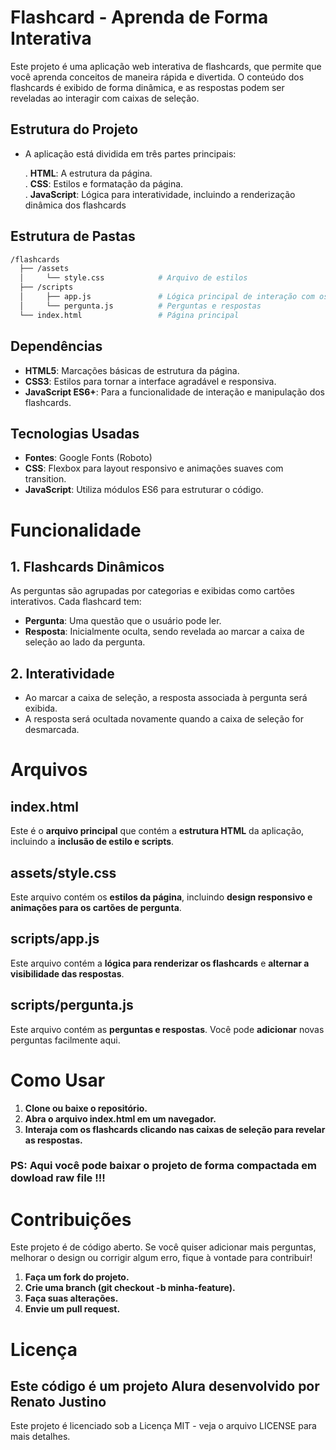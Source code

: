 # Flashcard - Aprenda de Forma Interativa

Este projeto é uma aplicação web interativa de flashcards, que permite que você aprenda conceitos de maneira rápida e divertida. O conteúdo dos flashcards é exibido de forma dinâmica, e as respostas podem ser reveladas ao interagir com caixas de seleção.

## Estrutura do Projeto
- A aplicação está dividida em três partes principais:

  . **HTML**: A estrutura da página. <br>
  . **CSS**: Estilos e formatação da página. <br>
  . **JavaScript**: Lógica para interatividade, incluindo a renderização dinâmica dos flashcards

## Estrutura de Pastas

```bash
/flashcards
  ├── /assets
  │     └── style.css            # Arquivo de estilos
  ├── /scripts
  │     ├── app.js               # Lógica principal de interação com os flashcards
  │     └── pergunta.js          # Perguntas e respostas
  └── index.html                 # Página principal
```

## Dependências

  + **HTML5**: Marcações básicas de estrutura da página.
  + **CSS3**: Estilos para tornar a interface agradável e responsiva.
  + **JavaScript ES6+**: Para a funcionalidade de interação e manipulação dos flashcards.

## Tecnologias Usadas

  + **Fontes**: Google Fonts (Roboto)
  + **CSS**: Flexbox para layout responsivo e animações suaves com transition.
  + **JavaScript**: Utiliza módulos ES6 para estruturar o código.

# Funcionalidade

## 1. Flashcards Dinâmicos
As perguntas são agrupadas por categorias e exibidas como cartões interativos. Cada flashcard tem:

  - **Pergunta**: Uma questão que o usuário pode ler.
  - **Resposta**: Inicialmente oculta, sendo revelada ao marcar a caixa de seleção ao lado da pergunta.
## 2. Interatividade
  
  - Ao marcar a caixa de seleção, a resposta associada à pergunta será exibida.
  - A resposta será ocultada novamente quando a caixa de seleção for desmarcada.

# Arquivos

## index.html
Este é o **arquivo principal** que contém a **estrutura HTML** da aplicação, incluindo a **inclusão de estilo e scripts**.

## assets/style.css
Este arquivo contém os **estilos da página**, incluindo **design responsivo e animações para os cartões de pergunta**.

## scripts/app.js
Este arquivo contém a **lógica para renderizar os flashcards** e **alternar a visibilidade das respostas**.

## scripts/pergunta.js
Este arquivo contém as **perguntas e respostas**. Você pode **adicionar** novas perguntas facilmente aqui.

# Como Usar
1. **Clone ou baixe o repositório.**
2. **Abra o arquivo index.html em um navegador.**
3. **Interaja com os flashcards clicando nas caixas de seleção para revelar as respostas.**

### PS: Aqui você pode baixar o projeto de forma compactada em dowload raw file !!!

# Contribuições
Este projeto é de código aberto. Se você quiser adicionar mais perguntas, melhorar o design ou corrigir algum erro, fique à vontade para contribuir!

1. **Faça um fork do projeto.**
2. **Crie uma branch (git checkout -b minha-feature).**
3. **Faça suas alterações.**
4. **Envie um pull request.**

# Licença
## Este código é um projeto Alura desenvolvido por Renato Justino
Este projeto é licenciado sob a Licença MIT - veja o arquivo LICENSE para mais detalhes.
